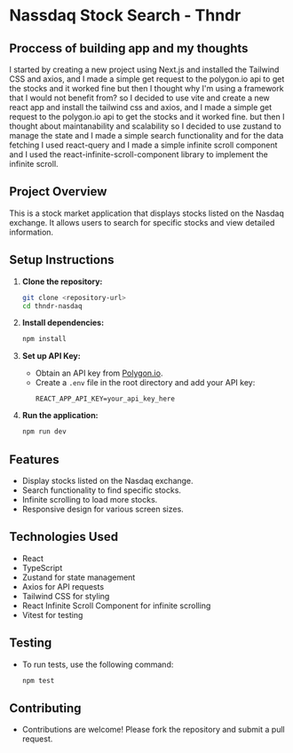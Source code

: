 # Nassdaq Stock Search - Thndr

## Proccess of building app and my thoughts

I started by creating a new project using Next.js and installed the Tailwind CSS and axios, and I made a simple get request to the polygon.io api to get the stocks and it worked fine but then I thought why I'm using a framework that I would not benefit from? so I decided to use vite and create a new react app and install the tailwind css and axios, and I made a simple get request to the polygon.io api to get the stocks and it worked fine. but then I thought about maintanability and scalability so I decided to use zustand to manage the state and I made a simple search functionality and for the data fetching I used react-query and I made a simple infinite scroll component and I used the react-infinite-scroll-component library to implement the infinite scroll.

## Project Overview

This is a stock market application that displays stocks listed on the Nasdaq exchange. It allows users to search for specific stocks and view detailed information.

## Setup Instructions

1. **Clone the repository:**

   ```bash
   git clone <repository-url>
   cd thndr-nasdaq
   ```

2. **Install dependencies:**

   ```bash
   npm install
   ```

3. **Set up API Key:**

   - Obtain an API key from [Polygon.io](https://polygon.io/).
   - Create a `.env` file in the root directory and add your API key:
     ```
     REACT_APP_API_KEY=your_api_key_here
     ```

4. **Run the application:**
   ```bash
   npm run dev
   ```

## Features

- Display stocks listed on the Nasdaq exchange.
- Search functionality to find specific stocks.
- Infinite scrolling to load more stocks.
- Responsive design for various screen sizes.

## Technologies Used

- React
- TypeScript
- Zustand for state management
- Axios for API requests
- Tailwind CSS for styling
- React Infinite Scroll Component for infinite scrolling
- Vitest for testing

## Testing

- To run tests, use the following command:
  ```bash
  npm test
  ```

## Contributing

- Contributions are welcome! Please fork the repository and submit a pull request.

